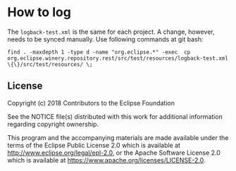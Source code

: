 # How to log

The `logback-test.xml` is the same for each project.
A change, however, needs to be synced manually.
Use following commands at git bash:

    find . -maxdepth 1 -type d -name "org.eclipse.*" -exec  cp org.eclipse.winery.repository.rest/src/test/resources/logback-test.xml \{\}/src/test/resources/ \;

## License

Copyright (c) 2018 Contributors to the Eclipse Foundation

See the NOTICE file(s) distributed with this work for additional
information regarding copyright ownership.

This program and the accompanying materials are made available under the
terms of the Eclipse Public License 2.0 which is available at
http://www.eclipse.org/legal/epl-2.0, or the Apache Software License 2.0
which is available at https://www.apache.org/licenses/LICENSE-2.0.

